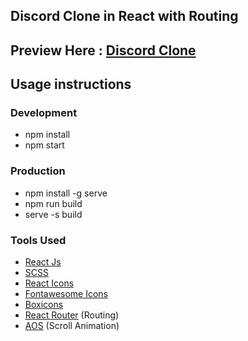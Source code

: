 ## Discord Clone in React with Routing

## Preview Here : [Discord Clone](https://discord-clone-g.netlify.app/)

## Usage instructions

### Development

- npm install
- npm start

### Production

- npm install -g serve
- npm run build
- serve -s build

### Tools Used

- [React Js](https://reactjs.org)
- [SCSS](https://sass-lang.com/)
- [React Icons](https://react-icons.github.io/react-icons/)
- [Fontawesome Icons](https://fontawesome.com/v5.15/icons?d=gallery&p=2)
- [Boxicons](https://boxicons.com/)
- [React Router](https://reactrouter.com/) (Routing)
- [AOS](https://michalsnik.github.io/aos/) (Scroll Animation)
